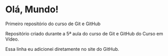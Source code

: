 # Olá, Mundo!
 Primeiro repositório do curso de Git e GitHub

Repositório criado durante a 5ª aula do curso de Git e GitHub do Curso em Vídeo.

Essa linha eu adicionei diretamente no site do GitHub.
